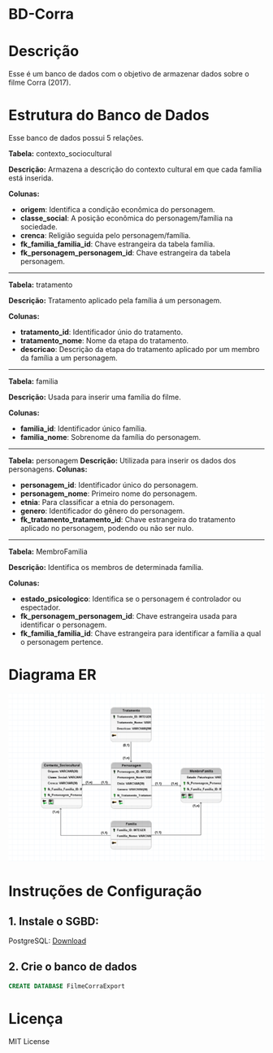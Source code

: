 # BD-Corra

# Descrição
Esse é um banco de dados com o objetivo de armazenar dados sobre o filme Corra (2017).

# Estrutura do Banco de Dados
Esse banco de dados possui 5 relações. 

**Tabela:** 
contexto_sociocultural

**Descrição:** Armazena a descrição do contexto cultural em que cada família está inserida.

**Colunas:**
- **origem**: Identifica a condição econômica do personagem. 
- **classe_social**: A posição econômica do personagem/família na sociedade. 
- **crenca**: Religião seguida pelo personagem/família. 
- **fk_familia_familia_id**: Chave estrangeira da tabela família. 
- **fk_personagem_personagem_id**: Chave estrangeira da tabela personagem.

___
**Tabela:** tratamento 

**Descrição:** Tratamento aplicado pela família á um personagem. 

**Colunas:** 
- **tratamento_id**: Identificador únio do tratamento. 
- **tratamento_nome**: Nome da etapa do tratamento. 
- **descricao**: Descrição da etapa do tratamento aplicado por um membro da família a um personagem.

___
**Tabela:** familia

**Descrição:** Usada para inserir uma família do filme.

**Colunas:**
- **familia_id**: Identificador único família. 
- **familia_nome**: Sobrenome da família do personagem.

___
**Tabela:** personagem 
**Descrição:** Utilizada para inserir os dados dos personagens. 
**Colunas:** 
- **personagem_id**: Identificador único do personagem. 
- **personagem_nome**: Primeiro nome do personagem. 
- **etnia**: Para classificar a etnia do personagem. 
- **genero**: Identificador do gênero do personagem. 
- **fk_tratamento_tratamento_id**: Chave estrangeira do tratamento aplicado no personagem, podendo ou não ser nulo.

___
**Tabela:** MembroFamilia 

**Descrição:** Identifica os membros de determinada família. 

**Colunas:** 
- **estado_psicologico**: Identifica se o personagem é controlador ou espectador. 
- **fk_personagem_personagem_id**: Chave estrangeira usada para identificar o personagem. 
- **fk_familia_familia_id**: Chave estrangeira para identificar a família a qual o personagem pertence.

# Diagrama ER
<img src=".\ER-Logico.png">

# Instruções de Configuração
## 1. Instale o SGBD:
PostgreSQL: [Download](https://www.enterprisedb.com/downloads/postgres-postgresql-downloads)
## 2. Crie o banco de dados
```SQL
CREATE DATABASE FilmeCorraExport
```

# Licença
MIT License
